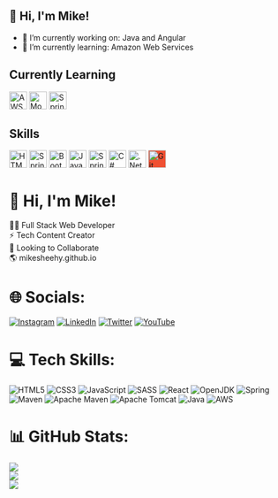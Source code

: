  <link rel="stylesheet" href="/assets/css/style.css">
<h2>👋 Hi, I'm Mike!</h2>

<!--**mikesheehy/mikesheehy** is a ✨ _special_ ✨ repository because its `README.md` (this file) appears on your GitHub profile.

Here are some ideas to get you started:-->

- 🔭 I’m currently working on: Java and Angular
- 🌱 I’m currently learning: Amazon Web Services
<!-- - 💬 Ask me about ...
- 📫 How to reach me: ...
- 😄 Pronouns: ...
- ⚡ Fun fact: ... -->


<!--
<h2>Let's Build Something Great Together!
  <a href="https://www.linkedin.com/in/mbsheehy/"><img height="32" width="32" src="https://cdn.jsdelivr.net/npm/simple-icons@v5/icons/linkedin.svg" target="_blank" title="LinkedIn" align="right"/></a>
</h2>
<img width="100%" src="html.jpg"/>
-->

<div>
  <h2>Currently Learning</h2>
  
  <!--Toggle dark mode using https://docs.github.com/en/get-started/writing-on-github/getting-started-with-writing-and-formatting-on-github/basic-writing-and-formatting-syntax#specifying-the-theme-an-image-is-shown-to
  <picture>
  <source media="(prefers-color-scheme: dark)" srcset="https://user-images.githubusercontent.com/25423296/163456776-7f95b81a-f1ed-45f7-b7ab-8fa810d529fa.png">
  <source media="(prefers-color-scheme: light)" srcset="https://user-images.githubusercontent.com/25423296/163456779-a8556205-d0a5-45e2-ac17-42d089e3c3f8.png">
  <img alt="Shows an illustrated sun in light color mode and a moon with stars in dark color mode." src="https://user-images.githubusercontent.com/25423296/163456779-a8556205-d0a5-45e2-ac17-42d089e3c3f8.png">
</picture>
-->

  <img height="32" width="32" src="https://unpkg.com/simple-icons@v7/icons/amazonaws.svg" title="AWS" class="filter-green"/>
  <img height="32" width="32" src="https://unpkg.com/simple-icons@v7/icons/mongodb.svg" title="MongoDB" />
  <img height="32" width="32" src="https://unpkg.com/simple-icons@v7/icons/springboot.svg" title="Spring Boot" />
  
  <h2>Skills</h2>
  <img height="32" width="32" src="https://unpkg.com/simple-icons@v7/icons/html5.svg" title="HTML 5"/>
  <img height="32" width="32" src="https://unpkg.com/simple-icons@v7/icons/css3.svg" title="Spring"title="CSS 3"/>
  <img height="32" width="32" src="https://unpkg.com/simple-icons@v6/icons/bootstrap.svg" title="Bootstrap"/>
  <img height="32" width="32" src="https://unpkg.com/simple-icons@v6/icons/java.svg" title="Java"/>
  <img height="32" width="32" src="https://unpkg.com/simple-icons@v7/icons/spring.svg" title="Spring"/>
  <img height="32" width="32" src="https://unpkg.com/simple-icons@v7/icons/csharp.svg" title="C#" />
  <img height="32" width="32" src="https://unpkg.com/simple-icons@v7/icons/dotnet.svg" color="#512BD4" title=".Net"/>
  <img height="32" width="32" src="https://unpkg.com/simple-icons@v7/icons/git.svg" style="background-color:#F05032;" title="Git"/>
</div>

# 👋 Hi, I'm Mike!
👨‍💻 Full Stack Web Developer<br>⚡ Tech Content Creator<br>💼 Looking to Collaborate<br>🌎 mikesheehy.github.io<br>


# 🌐 Socials:
[![Instagram](https://img.shields.io/badge/Instagram-%23E4405F.svg?logo=Instagram&logoColor=white)](https://instagram.com/_sheehy) [![LinkedIn](https://img.shields.io/badge/LinkedIn-%230077B5.svg?logo=linkedin&logoColor=white)](https://linkedin.com/in/mbsheehy) [![Twitter](https://img.shields.io/badge/Twitter-%231DA1F2.svg?logo=Twitter&logoColor=white)](https://twitter.com/_mikesheehy) [![YouTube](https://img.shields.io/badge/YouTube-%23FF0000.svg?logo=YouTube&logoColor=white)](https://youtube.com/@_mikesheehy) 

# 💻 Tech Skills:
![HTML5](https://img.shields.io/badge/html5-%23E34F26.svg?style=for-the-badge&logo=html5&logoColor=white) ![CSS3](https://img.shields.io/badge/css3-%231572B6.svg?style=for-the-badge&logo=css3&logoColor=white) ![JavaScript](https://img.shields.io/badge/javascript-%23323330.svg?style=for-the-badge&logo=javascript&logoColor=%23F7DF1E) ![SASS](https://img.shields.io/badge/SASS-hotpink.svg?style=for-the-badge&logo=SASS&logoColor=white) ![React](https://img.shields.io/badge/react-%2320232a.svg?style=for-the-badge&logo=react&logoColor=%2361DAFB) ![OpenJDK](https://img.shields.io/badge/openjdk-%FFFFFF.svg?style=for-the-badge&logo=openjdk&logoColor=white) ![Spring](https://img.shields.io/badge/spring-%236DB33F.svg?style=for-the-badge&logo=spring&logoColor=white)
![Maven](https://img.shields.io/badge/Maven-%C71A36.svg?style=for-the-badge&logo=ApacheMaven&logoColor=white)
![Apache Maven](https://img.shields.io/badge/Apache%20Maven-C71A36?style=for-the-badge&logo=Apache%20Maven&logoColor=white)
![Apache Tomcat](https://img.shields.io/badge/apache%20tomcat-%23F8DC75.svg?style=for-the-badge&logo=apache-tomcat&logoColor=black)
![Java](https://img.shields.io/badge/java-%23ED8B00.svg?style=for-the-badge&logo=java&logoColor=white)
![AWS](https://img.shields.io/badge/AWS-%23FF9900.svg?style=for-the-badge&logo=amazon-aws&logoColor=white)

<!--https://github.com/Ileriayo/markdown-badges-->

# 📊 GitHub Stats:
![](https://github-readme-stats.vercel.app/api?username=mikesheehy&theme=dark&hide_border=false&include_all_commits=false&count_private=false)<br/>
![](https://github-readme-streak-stats.herokuapp.com/?user=mikesheehy&theme=dark&hide_border=false)<br/>
![](https://github-readme-stats.vercel.app/api/top-langs/?username=mikesheehy&theme=dark&hide_border=false&include_all_commits=false&count_private=false&layout=compact)

